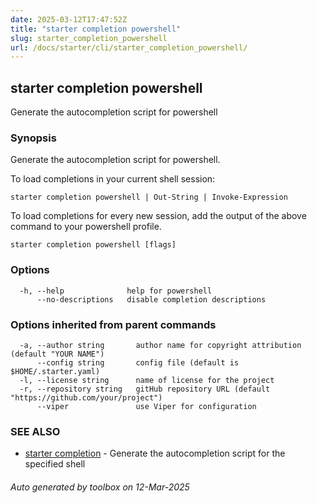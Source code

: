 ```yaml
---
date: 2025-03-12T17:47:52Z
title: "starter completion powershell"
slug: starter_completion_powershell
url: /docs/starter/cli/starter_completion_powershell/
---
```

## starter completion powershell

Generate the autocompletion script for powershell

### Synopsis

Generate the autocompletion script for powershell.

To load completions in your current shell session:

	starter completion powershell | Out-String | Invoke-Expression

To load completions for every new session, add the output of the above command
to your powershell profile.


```
starter completion powershell [flags]
```

### Options

```
  -h, --help              help for powershell
      --no-descriptions   disable completion descriptions
```

### Options inherited from parent commands

```
  -a, --author string       author name for copyright attribution (default "YOUR NAME")
      --config string       config file (default is $HOME/.starter.yaml)
  -l, --license string      name of license for the project
  -r, --repository string   gitHub repository URL (default "https://github.com/your/project")
      --viper               use Viper for configuration
```

### SEE ALSO

* [starter completion](/docs/starter/cli/starter_completion/)	 - Generate the autocompletion script for the specified shell

###### Auto generated by toolbox on 12-Mar-2025
